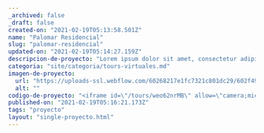 ```yaml
---
_archived: false
_draft: false
created-on: "2021-02-19T05:13:58.501Z"
name: "Palomar Residencial"
slug: "palomar-residencial"
updated-on: "2021-02-19T05:14:27.159Z"
descripcion-de-proyecto: "Lorem ipsum dolor sit amet, consectetur adipiscing elit. Maecenas sollicitudin venenatis ullamcorper. Ut at dui ut lectus accumsan dignissim. Suspendisse efficitur leo at fringilla vestibulum. Quisque nec gravida sem, sed tincidunt viverra."
categoria: "site/categoria/tours-virtuales.md"
imagen-de-proyecto:
  url: "https://uploads-ssl.webflow.com/60268217e1fc7321c801dc29/602f4914fe5af73ad4e0164e_palomar-thumb.jpg"
  alt: ""
codigo-de-proyecto: "<iframe id=\"/tours/weo62nrMB\" allow=\"camera;microphone;vr;accelerometer;gyroscope;fullscreen\" allowfullscreen frameborder=\"0\" width=\"100%\" height=\"500\" src=\"https://app.cloudpano.com/tours/weo62nrMB\"></iframe>"
published-on: "2021-02-19T05:16:21.173Z"
tags: "proyecto"
layout: "single-proyecto.html"
---
```



